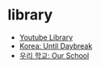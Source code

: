# library

- [Youtube Library](https://www.youtube.com/playlist?list=PLrbS49sgvUqAqLsTyTxeox4T2E9kWJPFp)
- [Korea: Until Daybreak](https://vimeo.com/178262707)
- [우리 학교: Our School](https://archive.org/details/our-school)
